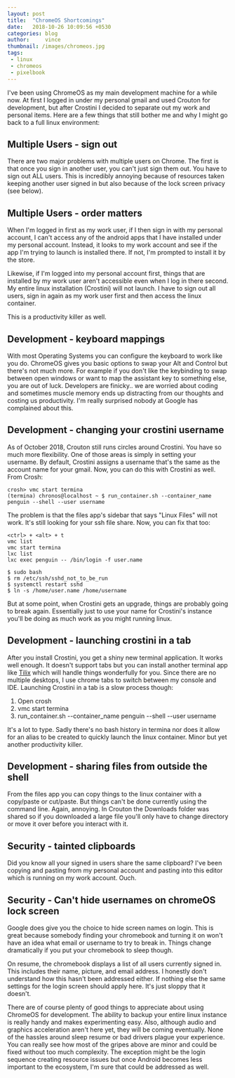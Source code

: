 ```yaml
---
layout: post
title:  "ChromeOS Shortcomings"
date:   2018-10-26 10:09:56 +0530
categories: blog
author:     vince
thumbnail: /images/chromeos.jpg
tags:
 - linux
 - chromeos
 - pixelbook
---
```


I've been using ChromeOS as my main development machine for a while now. At first I logged in under my personal gmail and used Crouton for development, but after Crostini I decided to separate out my work and personal items. Here are a few things that still bother me and why I might go back to a full linux environment:


## Multiple Users - sign out
There are two major problems with multiple users on Chrome. The first is that once you sign in another user, you can't just sign them out. You have to sign out ALL users. This is incredibly annoying because of resources taken keeping another user signed in but also because of the lock screen privacy (see below).

## Multiple Users - order matters
When I'm logged in first as my work user, if I then sign in with my personal account, I can't access any of the android apps that I have installed under my personal account. Instead, it looks to my work account and see if the app I'm trying to launch is installed there. If not, I'm prompted to install it by the store.

Likewise, if I'm logged into my personal account first, things that are installed by my work user aren't accessible even when I log in there second. My entire linux installation (Crostini) will not launch. I have to sign out all users, sign in again as my work user first and then access the linux container.

This is a productivity killer as well.

## Development - keyboard mappings
With most Operating Systems you can configure the keyboard to work like you do. ChromeOS gives you basic options to swap your Alt and Control but there's not much more. For example if you don't like the keybinding to swap between open windows or want to map the assistant key to something else, you are out of luck. Developers are finicky.. we are worried about coding and sometimes muscle memory ends up distracting from our thoughts and costing us productivity. I'm really surprised nobody at Google has complained about this.


## Development - changing your crostini username
As of October 2018, Crouton still runs circles around Crostini. You have so much more flexibility. One of those areas is simply in setting your username. By default, Crostini assigns a username that's the same as the account name for your gmail. Now, you can do this with Crostini as well. From Crosh:

    crosh> vmc start termina
    (termina) chronos@localhost ~ $ run_container.sh --container_name penguin --shell --user username

The problem is that the files app's sidebar that says "Linux Files" will not work. It's still looking for your ssh file share. Now, you can fix that too:

    <ctrl> + <alt> + t
    vmc list
    vmc start termina
    lxc list
    lxc exec penguin -- /bin/login -f user.name

    $ sudo bash
    $ rm /etc/ssh/sshd_not_to_be_run
    $ systemctl restart sshd
    $ ln -s /home/user.name /home/username

But at some point, when Crostini gets an upgrade, things are probably going to break again. Essentially just to use your name for Crostini's instance you'll be doing as much work as you might running linux.

## Development - launching crostini in a tab
After you install Crostini, you get a shiny new terminal application. It works well enough. It doesn't support tabs but you can install another terminal app like [Tilix](https://gnunn1.github.io/tilix-web/) which will handle things wonderfully for you. Since there are no multiple desktops, I use chrome tabs to switch between my console and IDE. Launching Crostini in a tab is a slow process though:

1. Open crosh
2. vmc start termina
3. run_container.sh --container_name penguin --shell --user username

It's a lot to type. Sadly there's no bash history in termina nor does it allow for an alias to be created to quickly launch the linux container. Minor but yet another productivity killer.

## Development - sharing files from outside the shell
From the files app you can copy things to the linux container with a copy/paste or cut/paste. But things can't be done currently using the command line. Again, annoying. In Crouton the Downloads folder was shared so if you downloaded a large file you'll only have to change directory or move it  over before you interact with it.

## Security - tainted clipboards
Did you know all your signed in users share the same clipboard? I've been copying and pasting from my personal account and pasting into this editor which is running on my work account. Ouch.

## Security - Can't hide usernames on chromeOS lock screen
Google does give you the choice to hide screen names on login. This is great because somebody finding your chromebook and turning it on won't have an idea what email or username to try to break in. Things change dramatically if you put your chromebook to sleep though.

On resume, the chromebook displays a list of all users currently signed in. This includes their name, picture, and email address. I honestly don't understand how this hasn't been addressed either. If nothing else the same settings for the login screen should apply here. It's just sloppy that it doesn't.

There are of course plenty of good things to appreciate about using ChromeOS for development. The ability to backup your entire linux instance is really handy and makes experimenting easy. Also, although audio and graphics acceleration aren't here yet, they will be coming eventually. None of the hassles around sleep resume or bad drivers plague your experience. You can really see how most of the gripes above are minor and could be fixed without too much complexity. The exception might be the login sequence creating resource issues but once Android becomes less important to the ecosystem, I'm sure that could be addressed as well.

